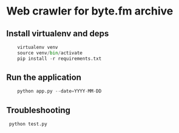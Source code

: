 
# Web crawler for byte.fm archive

## Install virtualenv and deps
```python
    virtualenv venv
    source venv/bin/activate
    pip install -r requirements.txt
```

## Run the application
```python
    python app.py --date=YYYY-MM-DD
```

## Troubleshooting
```python
 python test.py
```
